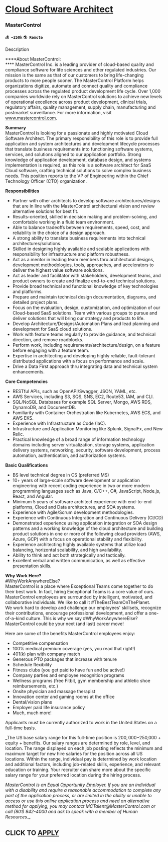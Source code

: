 # [Cloud Software Architect](https://www.remotewlb.com/apply/cloud-software-architect-46429)  
### MasterControl  
#### `💰 ~250k` `🌎 Remote`  

Description

****About MasterControl:  
**** MasterControl Inc. is a leading provider of cloud-based quality and compliance software for life sciences and other regulated industries. Our mission is the same as that of our customers to bring life-changing products to more people sooner. The MasterControl Platform helps organizations digitize, automate and connect quality and compliance processes across the regulated product development life cycle. Over 1,000 companies worldwide rely on MasterControl solutions to achieve new levels of operational excellence across product development, clinical trials, regulatory affairs, quality management, supply chain, manufacturing and postmarket surveillance. For more information, visit www.mastercontrol.com.

**Summary**  
MasterControl is looking for a passionate and highly motivated Cloud Software Architect. The primary responsibility of this role is to provide full application and system architectures and development lifecycle processes that translate business requirements into functioning software systems, services, and solutions aligned to our application portfolio. Strong knowledge of application development, database design, and systems implementation is required, as this role is a software architect for SaaS Cloud software, crafting technical solutions to solve complex business needs. This position reports to the VP of Engineering within the Chief Technology Officer (CTO) organization.  
  
 **Responsibilities**

  * Partner with other architects to develop software architectures/designs that are in line with the MasterControl architectural vision and review alternative solutions for best fit.
  * Results-oriented, skilled in decision making and problem-solving, and comfortable working in a fluid team environment.
  * Able to balance tradeoffs between requirements, speed, cost, and reliability in the choice of a design approach.
  * A strong ability to translate business requirements into technical architectures/solutions.
  * Skilled in designing highly available and scalable applications with responsibility for infrastructure and platform robustness.
  * Act as a mentor in leading team members thru architectural designs, development methodologies, tools, approaches, and accelerators to deliver the highest value software solutions.
  * Act as leader and facilitator with stakeholders, development teams, and product owners to create and finalize end-to-end technical solutions.
  * Provide broad technical and functional knowledge of key technologies and platforms.
  * Prepare and maintain technical design documentation, diagrams, and detailed project plans.
  * Focus on the evaluation, design, customization, and optimization of our Cloud-based SaaS solutions. Team with various groups to pursue and deliver solutions that will bring our strategy and products to life.
  * Develop Architecture/Designs/Automation Plans and lead planning and development for SaaS cloud solutions.
  * Work with feature teams regularly to provide guidance, and technical direction, and remove roadblocks.
  * Perform work, including requirements/architecture/design, on a feature before engaging with a feature team.
  * Expertise in architecting and developing highly reliable, fault-tolerant distributed applications with a focus on performance and scale.
  * Drive a Data First approach thru integrating data and technical system enhancements.

**Core Competencies**

  * RESTful APIs, such as OpenAPI/Swagger, JSON, YAML, etc.
  * AWS Services, including S3, SQS, SNS, EC2, Route53, IAM, and CLI.
  * SQL/NoSQL Databases for example SQL Server, Mongo, AWS RDS, DynamoDB, and DocumentDB.
  * Familiarity with Container Orchestration like Kubernetes, AWS ECS, and AWS EKS.
  * Experience with Infrastructure as Code (IaC).
  * Infrastructure and Application Monitoring like Splunk, SignalFx, and New Relic.
  * Practical knowledge of a broad range of information technology domains including server virtualization, storage systems, application delivery systems, networking, security, software development, process automation, authentication, and authorization systems.

**Basic Qualifications**

  * BS level technical degree in CS (preferred MS)
  * 10+ years of large-scale software development or application engineering with recent coding experience in two or more modern programming languages such as Java, C/C++, C#, JavaScript, Node.js, React, and Angular.
  * Minimum 5 years of software architect experience with end-to-end platforms, Cloud and Data architectures, and SOA systems.
  * Experience with Agile/Scrum development methodologies.
  * Experience with Continuous Integration and Continuous Delivery (CI/CD)
  * Demonstrated experience using application integration or SOA design patterns and a working knowledge of the cloud architecture and building product solutions in one or more of the following cloud providers (AWS, Azure, GCP) with a focus on operational stability and flexibility.
  * Experience architecting highly available systems that utilize load balancing, horizontal scalability, and high availability.
  * Ability to think and act both strategically and tactically.
  * Excellent verbal and written communication, as well as effective presentation skills.

**Why Work Here?**  
#WhyWorkAnywhereElse?  
MasterControl is a place where Exceptional Teams come together to do their best work. In fact, hiring Exceptional Teams is a core value of ours. MasterControl employees are surrounded by intelligent, motivated, and collaborative individuals. We like to call it #TheBestTeamOnThePlanet.  
We work hard to develop and challenge our employees' skillsets, recognize their contributions, encourage professional development, and offer a one-of-a-kind culture. This is why we say #WhyWorkAnywhereElse? MasterControl could be your next (and last) career move!  
  
Here are some of the benefits MasterControl employees enjoy:

  * Competitive compensation
  * 100% medical premium coverage (yes, you read that right!)
  * 401(k) plan with company match
  * Generous PTO packages that increase with tenure
  * Schedule flexibility
  * Fitness clubs (you get paid to have fun and be active!)
  * Company parties and employee recognition programs
  * Wellness programs (free Fitbit, gym membership and athletic shoe reimbursements, etc.)
  * Onsite physician and massage therapist
  * Innovation center and gaming rooms at the office
  * Dental/vision plans
  * Employer paid life insurance policy
  * Much, much more!

Applicants must be currently authorized to work in the United States on a full-time basis.

_The US base salary range for this full-time position is $200,000-$250,000 + equity + benefits. Our salary ranges are determined by role, level, and location. The range displayed on each job posting reflects the minimum and maximum target for new hire salaries for the position across all US locations. Within the range, individual pay is determined by work location and additional factors, including job-related skills, experience, and relevant education or training. Your recruiter can share more about the specific salary range for your preferred location during the hiring process.  
  
 _MasterControl is an Equal Opportunity Employer. If you are an individual with a disability and require a reasonable accommodation to complete any part of the application process, or are limited in the ability or unable to access or use this online application process and need an alternative method for applying, you may contact_ _MCTalent@MasterControl.com_ _or call_ _(801) 942-4000_ _and ask to speak with a member of Human Resources.__

  
## CLICK TO [APPLY](https://www.remotewlb.com/apply/cloud-software-architect-46429)

